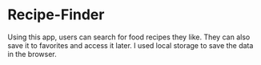 # Recipe-Finder


Using this app, users can search for food recipes they like. They can also save it to favorites and access it later. I used local storage to save the data in the browser.

